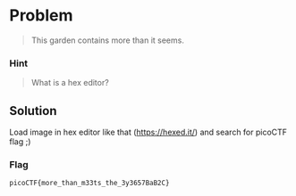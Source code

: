 # Problem

> This garden contains more than it seems.

### Hint

> What is a hex editor?

## Solution

Load image in hex editor like that (https://hexed.it/) and search for picoCTF flag ;)

### Flag

`picoCTF{more_than_m33ts_the_3y3657BaB2C}`
